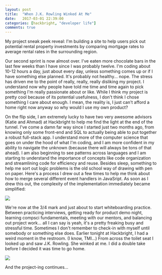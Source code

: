 ```yaml
---
layout: post
title:  "When J.K. Rowling Winked At Me"
date:   2017-03-01 22:39:00
categories: [hackbright, "developer life"]
comments: true
---
```


My project sneak peek reveal: I'm building a site to help users pick out potential rental property investments by comparing mortgage rates to average rental rates in the surrounding region.

Our second sprint is now almost over. I've eaten more chocolate bars in the last few weeks than I have since I was probably twelve. I'm coding about 10-12 hours a day, just about every day, unless something comes up or if I have something else planned. It's probably not healthy... nope. The stress has driven me to the point of really, really, really disliking my project. I understand now why people have told me time and time again to pick something I'm really passionate about or like. While I think my project is pretty cool because of its potential usefulness, I don't think I chose something I care about enough. I mean, the reality is, I just can't afford a home right now anyway so why would I use my own product?

On the flip side, I am extremely lucky to have two very awesome advisors (Katie and Ahmad) at Hackbright to help me find the light at the end of the tunnel. I've come a damn far way since I started just two months ago, from knowing only some front-end and SQL to actually being able to put together a robust full-stack app. I understand more of the computer science that goes on under the hood of what I'm coding, and I am more confident in my ability to navigate the unknown (because there will always be tons of that ahead). I am also beginning to see patterns across languages and I am starting to understand the importance of concepts like code organization and streamlining code for efficiency and reuse. Besides sleep, something to help me sort out logic problems is the old school way of drawing with pen on paper. Here's a process I drew out a few times to help me think about how to merge several different event handlers in JavaSript. As soon as I drew this out, the complexity of the implementation immediately became simplified:

<img src="{{url}}/images/jsnotes.jpg" class="img-responsive" />

We're now at the 3/4 mark and just about to start whiteboarding practice. Between practicing interviews, getting ready for product demo night, learning compsci fundamentals, meeting with our mentors, and balancing out project work... all I can say is yeah, it's a pretty freaking busy and stressful time. Sometimes I don't remember to check-in with myself until somebody or something else does. Earlier tonight at Hackbright, I had a weird moment in the restroom. (I know, TMI...) From across the toilet seat I looked up and saw J.K. Rowling. She winked at me. I did a double take before I decided it was time to go home.

<img src="{{url}}/images/jkrowling.jpg" class="img-responsive" />

And the project-ing continues...
